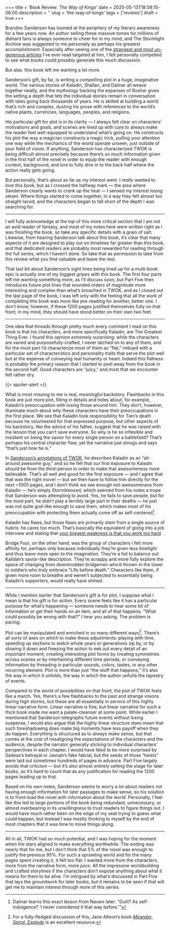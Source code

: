 +++
title = 'Book Review: _The Way of Kings_'
date = 2025-05-13T18:58:15-06:00
description = ''
slug = 'the-way-of-kings'
tags = ['reviews']
draft = true
+++

Brandon Sanderson has loomed at the periphery of my literary awareness for a few years now. An author selling these massive tomes for millions of diehard fans is always someone to cheer for in my mind, and The Stormlight Archive was suggested to me personally as perhaps his greatest accomplishment. Especially after seeing one of the [strangest and most un-generous articles](https://archive.is/A59bw) I’ve ever read targeted at him, I felt personally compelled to see what books could possibly generate this much discussion.

But alas: this book left me wanting a lot more.

Sanderson’s gift, by far, is writing a compelling plot in a huge, imaginative world. The various stories of Kaladin, Shallan, and Dalinar all weave together neatly, and the mythology backing the expanses of Roshar gives the setting a depth that lets the individual stories remain in conversation with tales going back thousands of years. He is skilled at building a world that’s rich and complex, dusting his prose with references to the world’s native plants, currencies, languages, peoples, and religions.

His particular gift for plot is in its clarity — I always felt clear on characters’ motivations and goals, and scenes are lined up with care to always make the reader feel well-equipped to understand what’s going on. He constructs his plot the way a magician constructs a magic trick, pulling your attention one way while the mechanics of the world operate unseen, just outside of your field of vision. If anything, Sanderson has characterized TWOK is being difficult almost precisely because there’s _so_ much information given in the first half of the novel in order to equip the reader with enough context, background, and lore to fully dive in to the back half where the action really gets going.

But personally, that’s about as far as my interest went. I _really_ wanted to love this book, but as I crossed the halfway mark — the area where Sanderson clearly wants to crank up the heat — I sensed my interest losing steam. Where things started to come together, in a way they felt almost too straight-laced, and the characters began to fall short of the depth I was searching for.

---

I will fully acknowledge at the top of this more critical section that I am not an avid reader of fantasy, and most of my notes here were written right as I was finishing the book, so take any specific details with a grain of salt. Likewise, from hearing Sanderson talk about this book, it’s clear that many aspects of it are designed to play out on timelines far greater than this book, and that dedicated readers are probably most rewarded for reading through the full series, which I haven’t done. So take that as permission to take from this review what you find valuable and leave the rest.

That last bit about Sanderson’s sight lines being lined up for a multi-book epic is actually one of my biggest gripes with this book. The first four parts left me wanting something more, as I’ll discuss soon, but Part Five then introduces future plot lines that sounded orders of magnitude more interesting and complex than what’s broached in TWOK, and as I closed out the last page of the book, I was left only with the feeling that all the work of completing this book was more like pre-reading for another, better one. I don’t know, however, if these 1200 pages justified themselves fully on that front; in my mind, they should have stood better on their own two feet.

---

One idea that threads through pretty much every comment I read on this book is that his characters, and more specifically Kaladin, are The Greatest Thing Ever. I found this opinion _extremely_ surprising: while the characters are varied and purposefully-crafted, I never latched on to any of them, and for the most part I’d characterize most of them as “flat,” imbued with a particular set of characteristics and personality traits that serve the plot well but at the expense of conveying real humanity or heart. Indeed this flatness is probably the primary reason that I started to peel away from the book in the second half. Good characters are “juicy,” and most that we encounter felt rather dry.

{{< spoiler-alert >}}

What is most missing to me is real, _meaningful_ backstory. Flashbacks in this book are just more plot, filling in details and holes about, for example, Kaladin’s preoccupation with losing those around him. They don’t, however, illuminate much about _why_ these characters have their preoccupations in the first place. We see that Kaladin took responsibility for Tien’s death because he volunteered for that expressed purpose, but other aspects of his backstory, like the advice of his father, suggest that he was raised with the lesson that you can’t save everyone. So why is he so inflexible and insistent on being the savior for every single person on a battlefield? That’s perhaps his central character flaw, yet the narrative just shrugs and says “that’s just how he is.”

In [Sanderson’s annotations of TWOK](https://wob.coppermind.net/events/255-the-way-of-kings-annotations/), he describes Kaladin as an “all-around awesome guy,” and so he felt that our first exposure to Kaladin should be from the third-person in order to make that awesomeness more believable. That’s all well and good for the first exposure — and I agree that that was the right move! — but we then have to follow him directly for the next ~1000 pages, and I don’t think we see enough not-awesomeness from Kaladin — he’s simply Stormblessed, which seemed from his notes a trope that Sanderson was attempting to avoid. Yes, he fails to save people, but for the most part, he didn’t play a terribly large part in their deaths — he just was not quite god-like enough to save them, which makes most of his preoccupation with protecting them actually come off as self-centered[^selfcentered].

Kaladin has flaws, but those flaws are primarily stem from a single source of hubris: he cares too much. That’s basically the equivalent of going into a job interview and stating that [your biggest weakness is that you work too hard](https://www.youtube.com/watch?v=e7_xx1PUzhk).

Bridge Four, on the other hand, was the group of characters I felt more affinity for, perhaps only because individually they’re given less limelight and thus leave more open to the imagination. They’re a foil to balance out Kalidan’s savior-like description. They’re scrappy and more fully explore the space of changing from downtrodden bridgemen who’d thrown in the towel to soldiers who truly embrace “Life before death.” Characters like them, if given more room to breathe and weren’t subjected to essentially being Kaladin’s supporters, would really have shined.

---

While I mention earlier that Sanderson’s gift is for plot, I suppose what I mean is that his gift is for _action_. Every scene feels like it has a particular purpose for what’s happening — someone needs to hear some bit of information or get their hands on an item, and all of that happens. “What could possibly be wrong with that?” I hear you asking. The problem is pacing.

Plot can be manipulated and enriched in so many different ways[^meander]. There’s all sorts of axes on which to make these adjustments: playing with time, speeding up sections to watch whole years or generations zip by, or by slowing it down and freezing the action to eek out every detail of an important moment; creating interesting plot forms by creating symmetries across scenes or by intertwining different time periods; or conveying information by threading in particular sounds, colors, tastes, or any other recurring element. Plot is more than just “the stuff that happens;” it’s also the way in which it unfolds, the way in which the author unfurls the tapestry of events.

Compared to the world of possibilities on that front, the plot of TWOK feels like a march. Yes, there’s a few flashbacks to the past and strange visions during high storms, but these are all essentially in service of this highly linear narrative form. Linear narrative is fine, but linear narrative for such a thick book made me want a palate-cleanser at some point. While earlier I mentioned that Sanderson telegraphs future events without losing suspense, I would also argue that the highly linear structure does mean that such foreshadowing does make big moments have less payoff when they do happen. Everything is structured as to always make sense, but that comes at the cost of misaligning the expectations of the characters and the audience, despite the narrator generally sticking to individual characters’ perspectives in each chapter. I would have liked to be more surprised by Sadeas’s betrayal or Jasnah’s fake fabrial, but the seeds of those “twists” were laid out sometimes hundreds of pages in advance. Part Five largely avoids that criticism — but it’s also almost entirely setting the stage for later books, so it’s hard to count that as any justification for reading the 1200 pages leading up to that.

Based on his own notes, Sanderson seems to worry a lot about readers not having enough information for later passages to make sense, so his solution is to front-load the novel with information about the world. Personally, I feel like this led to large portions of the book being redundant, unnecessary, or almost overbearing in its unwillingness to trust readers to figure things out. I would have much rather been on the edge of my seat trying to guess what could happen, but instead I was mostly thinking to myself by the end of most chapters that it was time to move things along.

---

All in all, TWOK had so much potential, and I was hoping for the moment when the stars aligned to make everything worthwhile. The ending was nearly that for me, but I don’t think that 5% of the novel was enough to justify the previous 95%. For such a sprawling world and for the many pages spent creating it, it felt too flat: I wanted more from the characters, more from the narrative form, more _juice_. All the impressive worldbuilding and crafted storylines if the characters don’t expose anything about what it means for them to be alive. I’m intrigued by what’s discussed in Part Five that lays the groundwork for later books, but it remains to be seen if that will get me to maintain interest through more of this series.

[^selfcentered]: Dalinar learns this exact lesson from Navani later: “Guilt? As self-indulgence? ‘I never considered it that way before.’”

[^meander]: For a fully-fledged discussion of this, Jane Allison’s book [_Meander, Spiral, Explode_](https://books.catapult.co/books/meander-spiral-explode/) is an excellent resource.
